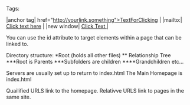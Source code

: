 Tags:


|anchor tag| <a> href="http://yourlink.something">TextForClicking</a>  |
|mailto:|  <a href="mailto:friend@example.org"> Click text here</a>  |
|new window| <a href="http://www.website.com" target="blank"> Click Text </a> |

You can use the id attribute to target elements within a page that can be linked to.


Directory structure:
*Root (holds all other files)
  ** Relationship Tree
      ***Root is Parents
      ***Subfolders are children
        ****Grandchildren etc...
      
Servers are usually set up to return to index.html 
The Main Homepage is index.html

Quailified URLS link to the homepage.
Relativve URLS link to pages in the same site.


